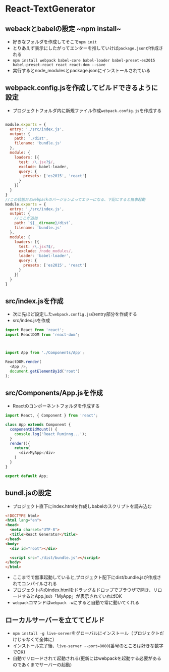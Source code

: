 # React-TextGenerator
## webackとbabelの設定 ~npm install~
- 好きなフォルダを作成してそこで`npm init`
- とりあえず表示にしたがってエンターを推していけば`package.json`が作成される
- `npm install webpack babel-core babel-loader babel-preset-es2015 babel-preset-react react react-dom --save`
- 実行するとnode_modulesとpackage.jsonにインストールされている

## webpack.config.jsを作成してビルドできるように設定
- プロジェクトフォルダ内に新規ファイル作成`webpack.config.js`を作成する
```js

module.exports = {
  entry: './src/index.js',
  output: {
    path: './dist',
    filename: 'bundle.js'
  },
  module: {
    loaders: [{
      test: /\.jsx?$/,
      exclude: babel-loader,
      query: {
        presets: ['es2015', 'react']
      }
    }]
  }
}
//この状態だとwebpackのバージョンよってエラーになる、下記にすると無事起動
module.exports = {
  entry: './src/index.js',
  output: {
    //ここが追加
    path: `${__dirname}/dist`,
    filename: 'bundle.js'
  },
  module: {
    loaders: [{
      test: /\.jsx?$/,
      exclude: /node_modules/,
      loader: 'babel-loader',
      query: {
        presets: ['es2015', 'react']
      }
    }]
  }
}


```

## src/index.jsを作成
- 次に先ほど設定した`webpack.config.js`のentry部分を作成する
- src/index.jsを作成
```js
import React from 'react';
import ReactDOM from 'react-dom';



import App from './Components/App';

ReactDOM.render(
  <App />,
  document.getElementById('root')
);


```

## src/Components/App.jsを作成
- Reactのコンポーネントフォルダを作成する
```js
import React, { Component } from 'react';

class App extends Component {
  componentDidMount() {
    console.log('React Runinng...');
  }
  render(){
    return(
      <div>MyApp</div>
    )
  }
}

export default App;


```

## bundl.jsの設定
- プロジェクト直下にindex.htmlを作成しbabelのスクリプトを読み込む
```html
<!DOCTYPE html>
<html lang="en">
<head>
  <meta charset="UTF-8">
  <title>React Generator</title>
</head>
<body>
  <div id="root"></div>

  <script src="./dist/bundle.js"></script>
</body>
</html>

```
- ここまでで無事起動していると,プロジェクト配下にdist/bundle.jsが作成されてコンパイルされる
- プロジェクト内のindex.htmlをドラッグ＆ドロップでブラウザで開き、リロードするとApp.jsの「MyApp」が表示されていればOK
- `webpack`コマンドは`webpack -w`にすると自動で常に動いてくれる


## ローカルサーバーを立ててビルド
- `npm install -g live-server`をグローバルにインストール（プロジェクトだけじゃなくて全体に）
- インストール完了後、`live-server --port=8080`(番号のところは好きな数字でOK)
- 自動でリロードされて起動される(更新にはwebpackを起動する必要があるのであくまでサーバーの起動)
